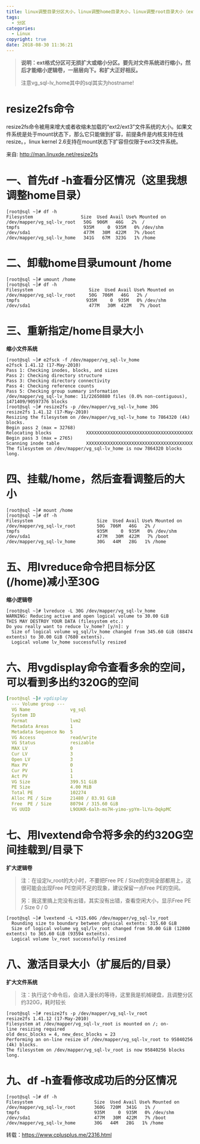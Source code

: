 ```yaml
---
title: linux调整目录分区大小，linux调整home目录大小，linux调整root目录大小（ext格式/LVM）
tags:
  - 分区
categories:
  - Linux
copyright: true
date: 2018-08-30 11:36:21
---
```


> **说明：ext格式分区可无损扩大或缩小分区。要先对文件系统进行缩小，然后才能缩小逻辑卷，一层层向下。和扩大正好相反。**
> 
> 注意vg_sql-lv_home其中的sql其实为hostname!
<!--more-->
# resize2fs命令

resize2fs命令被用来增大或者收缩未加载的“ext2/ext3”文件系统的大小。如果文件系统是处于mount状态下，那么它只能做到扩容，前提条件是内核支持在线resize。，linux kernel 2.6支持在mount状态下扩容但仅限于ext3文件系统。

来自: http://man.linuxde.net/resize2fs

# 一、首先df -h查看分区情况（这里我想调整home目录）

``` lsl
[root@sql ~]# df -h
Filesystem                  Size  Used Avail Use% Mounted on
/dev/mapper/vg_sql-lv_root   50G  906M   46G   2%  /
tmpfs                        935M     0  935M   0% /dev/shm
/dev/sda1                    477M   30M  422M   7% /boot
/dev/mapper/vg_sql-lv_home   341G   67M  323G   1% /home
```



# 二、卸载home目录umount /home

``` lsl
[root@sql ~]# umount /home
[root@sql ~]# df -h
Filesystem                     Size  Used Avail Use% Mounted on
/dev/mapper/vg_sql-lv_root     50G  706M   46G   2% /
tmpfs                         935M     0  935M   0% /dev/shm
/dev/sda1                      477M   30M  422M   7% /boot
```


# 三、重新指定/home目录大小

**缩小文件系统**

``` pf
[root@sql ~]# e2fsck -f /dev/mapper/vg_sql-lv_home
e2fsck 1.41.12 (17-May-2010)
Pass 1: Checking inodes, blocks, and sizes
Pass 2: Checking directory structure
Pass 3: Checking directory connectivity
Pass 4: Checking reference counts
Pass 5: Checking group summary information
/dev/mapper/vg_sql-lv_home: 11/22650880 files (0.0% non-contiguous), 1471409/90597376 blocks
[root@sql ~]# resize2fs -p /dev/mapper/vg_sql-lv_home 30G
resize2fs 1.41.12 (17-May-2010)
Resizing the filesystem on /dev/mapper/vg_sql-lv_home to 7864320 (4k) blocks.
Begin pass 2 (max = 32768)
Relocating blocks             XXXXXXXXXXXXXXXXXXXXXXXXXXXXXXXXXXXXXXXX
Begin pass 3 (max = 2765)
Scanning inode table          XXXXXXXXXXXXXXXXXXXXXXXXXXXXXXXXXXXXXXXX
The filesystem on /dev/mapper/vg_sql-lv_home is now 7864320 blocks long.
```



# 四、挂载/home，然后查看调整后的大小

``` lsl
[root@sql ~]# mount /home
[root@sql ~]# df -h
Filesystem                        Size  Used Avail Use% Mounted on
/dev/mapper/vg_sql-lv_root        50G  706M   46G   2% /
tmpfs                             935M     0  935M   0% /dev/shm
/dev/sda1                         477M   30M  422M   7% /boot
/dev/mapper/vg_sql-lv_home        30G   44M   28G   1% /home
```



# 五、用lvreduce命令把目标分区(/home)减小至30G

**缩小逻辑卷**

``` asciidoc
[root@sql ~]# lvreduce -L 30G /dev/mapper/vg_sql-lv_home
WARNING: Reducing active and open logical volume to 30.00 GiB
THIS MAY DESTROY YOUR DATA (filesystem etc.)
Do you really want to reduce lv_home? [y/n]: y
  Size of logical volume vg_sql/lv_home changed from 345.60 GiB (88474 extents) to 30.00 GiB (7680 extents).
  Logical volume lv_home successfully resized
```



# 六、用vgdisplay命令查看多余的空间，可以看到多出约320G的空间

``` yaml
[root@sql ~]# vgdisplay
  --- Volume group ---
  VG Name               vg_sql
  System ID            
  Format                lvm2
  Metadata Areas        1
  Metadata Sequence No  5
  VG Access             read/write
  VG Status             resizable
  MAX LV                0
  Cur LV                3
  Open LV               3
  Max PV                0
  Cur PV                1
  Act PV                1
  VG Size               399.51 GiB
  PE Size               4.00 MiB
  Total PE              102274
  Alloc PE / Size       21480 / 83.91 GiB
  Free  PE / Size       80794 / 315.60 GiB
  VG UUID               L9OUKR-6alh-ms7H-yimo-ypYm-lLYa-DqkpMC
```



# 七、用lvextend命令将多余的约320G空间挂载到/目录下

**扩大逻辑卷**

> 注：在设定lv_root的大小时，不要把Free PE / Size的空间全部都用上，这很可能会出现Free
> PE空间不足的现象，建议保留一点Free PE的空间。
> 
> 另：我这里搞上完没有出错，其实没有出错，查看空闲大小，显示Free PE / Size 0 / 0

``` sqf
[root@sql ~]# lvextend -L +315.60G /dev/mapper/vg_sql-lv_root
  Rounding size to boundary between physical extents: 315.60 GiB
  Size of logical volume vg_sql/lv_root changed from 50.00 GiB (12800 extents) to 365.60 GiB (93594 extents).
  Logical volume lv_root successfully resized
```


# 八、激活目录大小（扩展后的/目录）

**扩大文件系统**

> 注：执行这个命令后，会进入漫长的等待，这里我是机械硬盘，且调整分区约320G，耗时较长

``` applescript
[root@sql ~]# resize2fs -p /dev/mapper/vg_sql-lv_root
resize2fs 1.41.12 (17-May-2010)
Filesystem at /dev/mapper/vg_sql-lv_root is mounted on /; on-line resizing required
old desc_blocks = 4, new_desc_blocks = 23
Performing an on-line resize of /dev/mapper/vg_sql-lv_root to 95840256 (4k) blocks.
The filesystem on /dev/mapper/vg_sql-lv_root is now 95840256 blocks long.
```


# 九、df -h查看修改成功后的分区情况

``` jboss-cli
[root@sql ~]# df -h
Filesystem                       Size  Used Avail Use% Mounted on
/dev/mapper/vg_sql-lv_root       360G  720M  341G   1% /
tmpfs                            935M     0  935M   0% /dev/shm
/dev/sda1                        477M   30M  422M   7% /boot
/dev/mapper/vg_sql-lv_home       30G   44M   28G   1% /home
```
转载：https://www.cplusplus.me/2316.html



